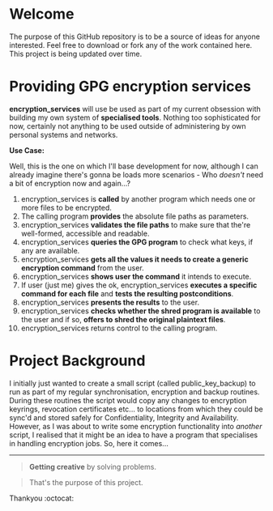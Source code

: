 Welcome
===

The purpose of this GitHub repository is to be a source of ideas for anyone interested.
Feel free to download or fork any of the work contained here. This project is being updated over time.

Providing GPG encryption services
===

**encryption_services** will use be used as part of my current obsession with building my own system of __specialised tools__.
Nothing too sophisticated for now, certainly not anything to be used outside of administering by own personal systems and networks.

**Use Case:**

Well, this is the one on which I'll base development for now, although I can already imagine there's gonna be loads more scenarios - Who *doesn't* need a bit of encryption now and again...?


1. encryption_services is __called__ by another program which needs one or more files to be encrypted.
2. The calling program __provides__ the absolute file paths as parameters.
3. encryption_services __validates the file paths__ to make sure that the're well-formed, accessible and readable.
4. encryption_services __queries the GPG program__ to check what keys, if any are available.
5. encryption_services __gets all the values it needs to create a generic encryption command__ from the user.
6. encryption_services __shows user the command__ it intends to execute.
7. If user (just me) gives the ok, encryption_services __executes a specific command for each file__ and __tests the resulting postconditions__.
8. encryption_services __presents the results__ to the user.
9. encryption_services __checks whether the shred program is available__ to the user and if so, __offers to shred the original plaintext files__.
10. encryption_services returns control to the calling program.




Project Background
===
I initially just wanted to create a small script (called public_key_backup) to run as part of my regular synchronisation, encryption and backup routines. During these routines the script would copy any changes to encryption keyrings, revocation certificates etc... to locations from which they could be sync'd and stored safely for Confidentiality, Integrity and Availability. However, as I was about to write some encryption functionality into *another* script, I realised that it might be an idea to have a program that specialises in handling encryption jobs. So, here it comes...

---

>**Getting creative** by solving problems.

>That's the purpose of this project.

Thankyou :octocat:


